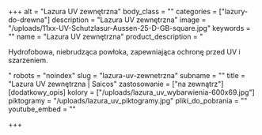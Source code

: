 +++
alt = "Lazura UV zewnętrzna"
body_class = ""
categories = ["lazury-do-drewna"]
description = "Lazura UV zewnętrzna"
image = "/uploads/11xx-UV-Schutzlasur-Aussen-25-D-GB-square.jpg"
keywords = ""
name = "Lazura UV zewnętrzna"
product_description = "<p>Hydrofobowa, niebrudząca powłoka, zapewniająca ochronę przed UV i szarzeniem.</p>"
robots = "noindex"
slug = "lazura-uv-zewnetrzna"
subname = ""
title = "Lazura UV zewnętrzna | Saicos"
zastosowanie = ["na zewnątrz"]
[dodatkowy_opis]
kolory = ["/uploads/lazura_uv_wybarwienia-600x69.jpg"]
piktogramy = "/uploads/lazura_uv_piktogramy.jpg"
pliki_do_pobrania = ""
youtube_embed = ""

+++
